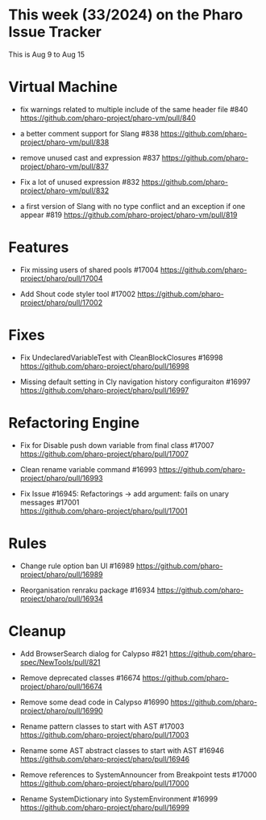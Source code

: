 # This week (33/2024) on the Pharo Issue Tracker

This is Aug 9 to Aug 15


# Virtual Machine

- fix warnings related to multiple include of the same header file #840
	https://github.com/pharo-project/pharo-vm/pull/840
	
- a better comment support for Slang #838
	https://github.com/pharo-project/pharo-vm/pull/838
	
- remove unused cast and expression #837
	https://github.com/pharo-project/pharo-vm/pull/837
	
- Fix a lot of unused expression #832
	https://github.com/pharo-project/pharo-vm/pull/832
	
- a first version of Slang with no type conflict and an exception if one appear #819
	https://github.com/pharo-project/pharo-vm/pull/819

# Features

- Fix missing users of shared pools #17004
	https://github.com/pharo-project/pharo/pull/17004

- Add Shout code styler tool #17002
	https://github.com/pharo-project/pharo/pull/17002
	
# Fixes

- Fix UndeclaredVariableTest with CleanBlockClosures #16998
	https://github.com/pharo-project/pharo/pull/16998
	
- Missing default setting in Cly navigation history configuraiton #16997
	https://github.com/pharo-project/pharo/pull/16997

# Refactoring Engine

- Fix for Disable push down variable from final class #17007
	https://github.com/pharo-project/pharo/pull/17007
	
- Clean rename variable command #16993
	https://github.com/pharo-project/pharo/pull/16993
	
- Fix Issue #16945: Refactorings -> add argument: fails on unary messages #17001	
	https://github.com/pharo-project/pharo/pull/17001
	
# Rules

- Change rule option ban UI #16989
	https://github.com/pharo-project/pharo/pull/16989

- Reorganisation renraku package #16934
	https://github.com/pharo-project/pharo/pull/16934
	
# Cleanup

- Add BrowserSearch dialog for Calypso #821
	https://github.com/pharo-spec/NewTools/pull/821

- Remove deprecated classes #16674
	https://github.com/pharo-project/pharo/pull/16674

- Remove some dead code in Calypso #16990
	https://github.com/pharo-project/pharo/pull/16990

- Rename pattern classes to start with AST #17003
	https://github.com/pharo-project/pharo/pull/17003
	
- Rename some AST abstract classes to start with AST #16946
	https://github.com/pharo-project/pharo/pull/16946
	
- Remove references to SystemAnnouncer from Breakpoint tests #17000
	https://github.com/pharo-project/pharo/pull/17000
	
- Rename SystemDictionary into SystemEnvironment #16999
	https://github.com/pharo-project/pharo/pull/16999
